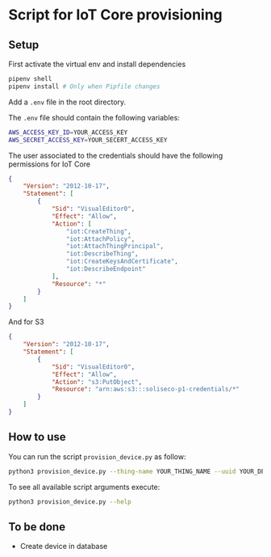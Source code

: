 # Script for IoT Core provisioning

## Setup

First activate the virtual env and install dependencies

```bash
pipenv shell
pipenv install # Only when Pipfile changes
```

Add a `.env` file in the root directory.

The `.env` file should contain the following variables:

```bash
AWS_ACCESS_KEY_ID=YOUR_ACCESS_KEY
AWS_SECRET_ACCESS_KEY=YOUR_SECERT_ACCESS_KEY
```

The user associated to the credentials should have the following permissions for IoT Core

```json
{
    "Version": "2012-10-17",
    "Statement": [
        {
            "Sid": "VisualEditor0",
            "Effect": "Allow",
            "Action": [
                "iot:CreateThing",
                "iot:AttachPolicy",
                "iot:AttachThingPrincipal",
                "iot:DescribeThing",
                "iot:CreateKeysAndCertificate",
                "iot:DescribeEndpoint"
            ],
            "Resource": "*"
        }
    ]
}
```

And for S3

```json
{
    "Version": "2012-10-17",
    "Statement": [
        {
            "Sid": "VisualEditor0",
            "Effect": "Allow",
            "Action": "s3:PutObject",
            "Resource": "arn:aws:s3:::soliseco-p1-credentials/*"
        }
    ]
}
```

## How to use

You can run the script `provision_device.py` as follow:

```bash
python3 provision_device.py --thing-name YOUR_THING_NAME --uuid YOUR_DEVICE_UUID
```

To see all available script arguments execute:

```bash
python3 provision_device.py --help
```

## To be done

- Create device in database
